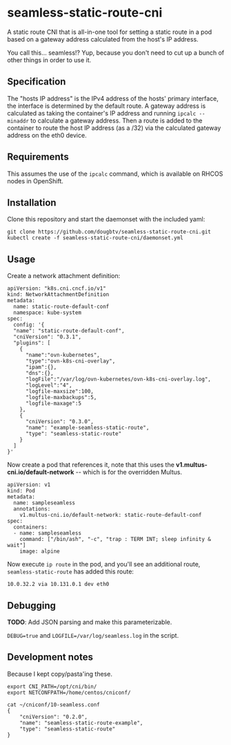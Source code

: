 # seamless-static-route-cni

A static route CNI that is all-in-one tool for setting a static route in a pod based on a gateway address calculated from the host's IP address.

You call this... seamless!? Yup, because you don't need to cut up a bunch of other things in order to use it.

## Specification

The "hosts IP address" is the IPv4 address of the hosts' primary interface, the interface is determined by the default route. A gateway address is calculated as taking the container's IP address and running `ipcalc --minaddr` to calculate a gateway address. Then a route is added to the container to route the host IP address (as a /32) via the calculated gateway address on the eth0 device.

## Requirements

This assumes the use of the `ipcalc` command, which is available on RHCOS nodes in OpenShift.

## Installation

Clone this repository and start the daemonset with the included yaml:

```
git clone https://github.com/dougbtv/seamless-static-route-cni.git
kubectl create -f seamless-static-route-cni/daemonset.yml
```

## Usage

Create a network attachment definition:

```
apiVersion: "k8s.cni.cncf.io/v1"
kind: NetworkAttachmentDefinition
metadata:
  name: static-route-default-conf
  namespace: kube-system
spec:
  config: '{
  "name": "static-route-default-conf",
  "cniVersion": "0.3.1",
  "plugins": [
    {
      "name":"ovn-kubernetes",
      "type":"ovn-k8s-cni-overlay",
      "ipam":{},
      "dns":{},
      "logFile":"/var/log/ovn-kubernetes/ovn-k8s-cni-overlay.log",
      "logLevel":"4",
      "logfile-maxsize":100,
      "logfile-maxbackups":5,
      "logfile-maxage":5
    },
    {
      "cniVersion": "0.3.0",
      "name": "example-seamless-static-route",
      "type": "seamless-static-route"
    }
  ]
}'
```

Now create a pod that references it, note that this uses the **v1.multus-cni.io/default-network** -- which is for the overridden Multus.

```
apiVersion: v1
kind: Pod
metadata:
  name: sampleseamless
  annotations:
    v1.multus-cni.io/default-network: static-route-default-conf
spec:
  containers:
  - name: sampleseamless
    command: ["/bin/ash", "-c", "trap : TERM INT; sleep infinity & wait"]
    image: alpine
```

Now execute `ip route` in the pod, and you'll see an additional route, `seamless-static-route` has added this route:

```
10.0.32.2 via 10.131.0.1 dev eth0 
```

## Debugging

**TODO**: Add JSON parsing and make this parameterizable.

`DEBUG=true` and `LOGFILE=/var/log/seamless.log` in the script.

## Development notes

Because I kept copy/pasta'ing these.

```
export CNI_PATH=/opt/cni/bin/
export NETCONFPATH=/home/centos/cniconf/
```

```
cat ~/cniconf/10-seamless.conf
{
    "cniVersion": "0.2.0",
    "name": "seamless-static-route-example",
    "type": "seamless-static-route"
}
```

